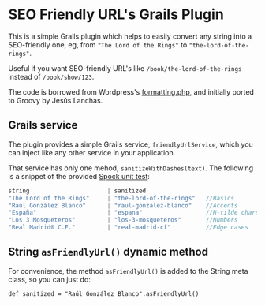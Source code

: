 # SEO Friendly URL's Grails Plugin

This is a simple Grails plugin which helps to easily convert any string into a SEO-friendly one, 
eg, from `"The Lord of the Rings"` to `"the-lord-of-the-rings"`.

Useful if you want SEO-friendly URL's like `/book/the-lord-of-the-rings` instead of `/book/show/123`.

The code is borrowed from Wordpress's [formatting.php](http://core.svn.wordpress.org/trunk/wp-includes/formatting.php), 
and initially ported to Groovy by Jesús Lanchas.

## Grails service

The plugin provides a simple Grails service, `friendlyUrlService`, which you can inject like any other service in your application.

That service has only one mehod, `sanitizeWithDashes(text)`. The following is a snippet of the provided 
[Spock unit test](seo-friendly-urls/blob/master/test/unit/es/salenda/plugins/seo/friendly/urls/FriendlyUrlServiceSpec.groovy):

``` groovy
string                      | sanitized
"The Lord of the Rings"     | "the-lord-of-the-rings"   //Basics
"Raúl González Blanco"      | "raul-gonzalez-blanco"    //Accents
"España"                    | "espana"                  //N-tilde chars
"Los 3 Mosqueteros"         | "los-3-mosqueteros"       //Numbers
"Real Madrid® C.F."         | "real-madrid-cf"          //Edge cases
```
## String `asFriendlyUrl()` dynamic method

For convenience, the method `asFriendlyUrl()` is added to the String meta class, so you can just do:

	def sanitized = "Raúl González Blanco".asFriendlyUrl()